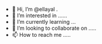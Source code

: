 - 👋 Hi, I’m @ellayal .
- 👀 I’m interested in ......
- 🌱 I’m currently learning ...
- 💞️ I’m looking to collaborate on .....
- 📫 How to reach me .....

<!---
ellayal/ellayal is a ✨ special ✨ repository because its `README.md` (this file) appears on your GitHub profile.
You can click the Preview link to take a look at your changes.
--->

